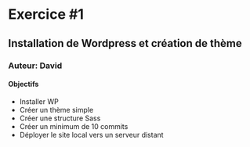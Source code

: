 # Exercice #1
## Installation de Wordpress et création de thème
### Auteur: David
#### Objectifs
- Installer WP
- Créer un thème simple
- Créer une structure Sass
- Créer un minimum de 10 commits
- Déployer le site local vers un serveur distant